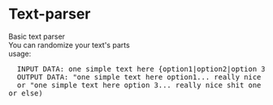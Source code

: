 # Text-parser
Basic text parser<br>
You can randomize your text's parts<br>
usage: <br>
<pre>  INPUT DATA: one simple text here {option1|option2|option 3}... really nice shit {{shit 1|shit2} bitch|one more bitch} and so on...
<t>  OUTPUT DATA: "one simple text here option1... really nice shit shit2 bitch and so on..." 
  or "one simple text here option 3... really nice shit one more bitch and so on..."
or else)
  </pre>
